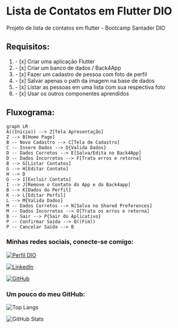 # Lista de Contatos em Flutter DIO
Projeto de lista de contatos em flutter - Bootcamp Santader DIO

## Requisitos:
<ol>
    <li>- [x] Criar uma aplicação Flutter​​​​</li>
    <li>- [x] Criar um banco de dados / Back4App​</li>
    <li>- [x] Fazer um cadastro de pessoa com foto de perfil​</li>
    <li>- [x] Salvar apenas o path da imagem na base de dados​​ ​</li>
    <li>- [x] Listar as pessoas em uma lista com sua respectiva foto​​ ​</li>
    <li>- [x] Usar os outros componentes aprendidos​ ​</li>
</ol>

## Fluxograma:

```mermaid
graph LR
A((Inicio)) --> Z[Tela Apresentação]
Z --> B[Home Page]
B -- Novo Cadastro --> C[Tela de Cadastro]
C -- Insere Dados --> D{Valida Dados}
D -- Dados Corretos --> E[Salva/Edita no Back4App]
D -- Dados Incorretos --> F[Trata erros e retorna]
B --> G[Listar Contatos]
G --> H[Editar Contato]
H --> D
G --> I[Excluir Contato]
I --> J[Remove o Contato do App e do Back4app]
B --> K[Dados do Perfil]
K --> L[Editar Perfil]
L --> M{Valida Dados}
M -- Dados Corretos --> N[Salva no Shared Preferences]
M -- Dados Incorretos --> O[Trata os erros e retorna]
B -- Sair --> P{Sair do Aplicativo}
P -- Confirmar Saída --> Q((Fim))
P -- Cancelar Saída --> B
```

### Minhas redes sociais, conecte-se comigo:
[![Perfil DIO](https://img.shields.io/badge/-Meu%20Perfil%20na%20DIO-30A3DC?style=for-the-badge)](https://www.dio.me/users/otavio_89908)

[![LinkedIn](https://img.shields.io/badge/-LinkedIn-000?style=for-the-badge&logo=linkedin&logoColor=30A3DC)](https://www.linkedin.com/in/ot%C3%A1vio-cunha-827560209/)

[![GitHub](https://img.shields.io/badge/-github-000?style=for-the-badge&logo=github&logoColor=30A3DC)](https://github.com/otaviotfcunha)

### Um pouco do meu GitHub:

![Top Langs](https://github-readme-stats-git-masterrstaa-rickstaa.vercel.app/api/top-langs/?username=otaviotfcunha&layout=compact&bg_color=000&border_color=30A3DC&title_color=FFF&text_color=FFF)

![GitHub Stats](https://github-readme-stats.vercel.app/api?username=otaviotfcunha&theme=transparent&bg_color=000&border_color=30A3DC&show_icons=true&icon_color=30A3DC&title_color=FFF&text_color=FFF)